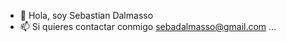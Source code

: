 - 👋 Hola, soy Sebastian Dalmasso
- 📫 Si quieres contactar conmigo sebadalmasso@gmail.com ...

<!---
SebastianDalmasso/SebastianDalmasso is a ✨ special ✨ repository because its `README.md` (this file) appears on your GitHub profile.
You can click the Preview link to take a look at your changes.
--->
